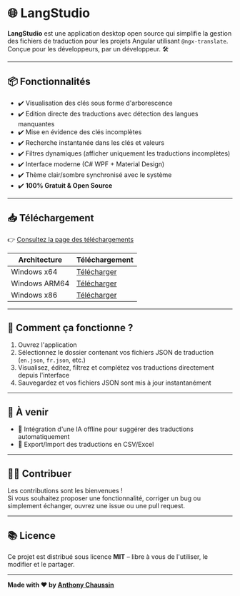# 🌐 LangStudio  

**LangStudio** est une application desktop open source qui simplifie la gestion des fichiers de traduction pour les projets Angular utilisant `@ngx-translate`.  
Conçue pour les développeurs, par un développeur. 🛠️  

---

## 📦 Fonctionnalités  

- ✔️ Visualisation des clés sous forme d'arborescence  
- ✔️ Edition directe des traductions avec détection des langues manquantes  
- ✔️ Mise en évidence des clés incomplètes  
- ✔️ Recherche instantanée dans les clés et valeurs  
- ✔️ Filtres dynamiques (afficher uniquement les traductions incomplètes)  
- ✔️ Interface moderne (C# WPF + Material Design)  
- ✔️ Thème clair/sombre synchronisé avec le système  
- ✔️ **100% Gratuit & Open Source**  

---

## 📥 Téléchargement  

👉 [Consultez la page des téléchargements](http://vps-1dc2aeb1.vps.ovh.net/LangStudio/)

| Architecture | Téléchargement          |
|--------------|-------------------------|
| Windows x64  | [Télécharger](http://vps-1dc2aeb1.vps.ovh.net/LangStudio/win-x64) |
| Windows ARM64| [Télécharger](http://vps-1dc2aeb1.vps.ovh.net/LangStudio/win-arm64) |
| Windows x86  | [Télécharger](http://vps-1dc2aeb1.vps.ovh.net/LangStudio/win-x86) |

---

## 🚀 Comment ça fonctionne ?  

1. Ouvrez l'application  
2. Sélectionnez le dossier contenant vos fichiers JSON de traduction (`en.json`, `fr.json`, etc.)  
3. Visualisez, éditez, filtrez et complétez vos traductions directement depuis l'interface  
4. Sauvegardez et vos fichiers JSON sont mis à jour instantanément  

---

## 🎯 À venir  

- 🤖 Intégration d'une IA offline pour suggérer des traductions automatiquement  
- 📄 Export/Import des traductions en CSV/Excel

---

## 👨‍💻 Contribuer  

Les contributions sont les bienvenues !  
Si vous souhaitez proposer une fonctionnalité, corriger un bug ou simplement échanger, ouvrez une issue ou une pull request.

---

## 📚 Licence  

Ce projet est distribué sous licence **MIT** – libre à vous de l'utiliser, le modifier et le partager.  

---

**Made with ❤️ by [Anthony Chaussin](https://www.linkedin.com/in/anthonychaussin/)**  
